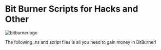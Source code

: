 # Bit Burner Scripts for Hacks and Other

![bitburnerlogo](https://user-images.githubusercontent.com/67083470/161076698-c3cdc892-b122-43f7-a420-7f987eef83fa.jpg)

The following .ns and script files is all you need to gain money in BitBurner!
